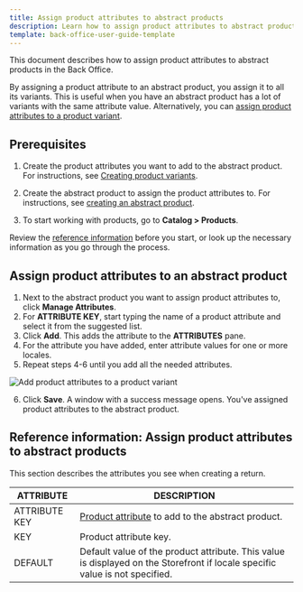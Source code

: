 ```yaml
---
title: Assign product attributes to abstract products
description: Learn how to assign product attributes to abstract products in the Back Office
template: back-office-user-guide-template
---
```


This document describes how to assign product attributes to abstract products in the Back Office.

By assigning a product attribute to an abstract product, you assign it to all its variants. This is useful when you have an abstract product has a lot of variants with the same attribute value. Alternatively, you can [assign product attributes to a product variant](/docs/scos/user/back-office-user-guides/{{page.version}}/catalog/products/manage-concrete-products/assign-product-attributes-to-product-variants.html).

## Prerequisites

1. Create the product attributes you want to add to the abstract product. For instructions, see [Creating product variants](/docs/scos/user/back-office-user-guides/{{page.version}}/catalog/attributes/create-product-attributes.html).

2. Create the abstract product to assign the product attributes to. For instructions, see [creating an abstract product](/docs/scos/user/back-office-user-guides/{{page.version}}/catalog/products/manage-abstract-products-and-product-bundles/create-abstract-products-and-product-bundles.html).  
3. To start working with products, go to **Catalog&nbsp;<span aria-label="and then">></span> Products**.

Review the [reference information](#reference-information-assign-product-attributes-to-abstract-products) before you start, or look up the necessary information as you go through the process.


## Assign product attributes to an abstract product

1. Next to the abstract product you want to assign product attributes to, click **Manage Attributes**.
2. For **ATTRIBUTE KEY**, start typing the name of a product attribute and select it from the suggested list.
3. Click **Add**.
    This adds the attribute to the **ATTRIBUTES** pane.
4. For the attribute you have added, enter attribute values for one or more locales.
5. Repeat steps 4-6 until you add all the needed attributes.

![Add product attributes to a product variant](https://spryker.s3.eu-central-1.amazonaws.com/docs/scos/user/back-office-user-guides/catalog/products/manage-product-variants/assign-product-attributes-to-product-variants.md/add-product-attributes-to-product-variants.png)

6. Click **Save**.
    A window with a success message opens. You've assigned product attributes to the abstract product.


## Reference information: Assign product attributes to abstract products

This section describes the attributes you see when creating a return.

| ATTRIBUTE | DESCRIPTION |
|-|-|
| ATTRIBUTE KEY | [Product attribute](/docs/scos/user/features/{{page.version}}/product-feature-overview/product-attributes-overview.html) to add to the abstract product. |
| KEY | Product attribute key. |
| DEFAULT | Default value of the product attribute. This value is displayed on the Storefront if locale specific value is not specified. |     
